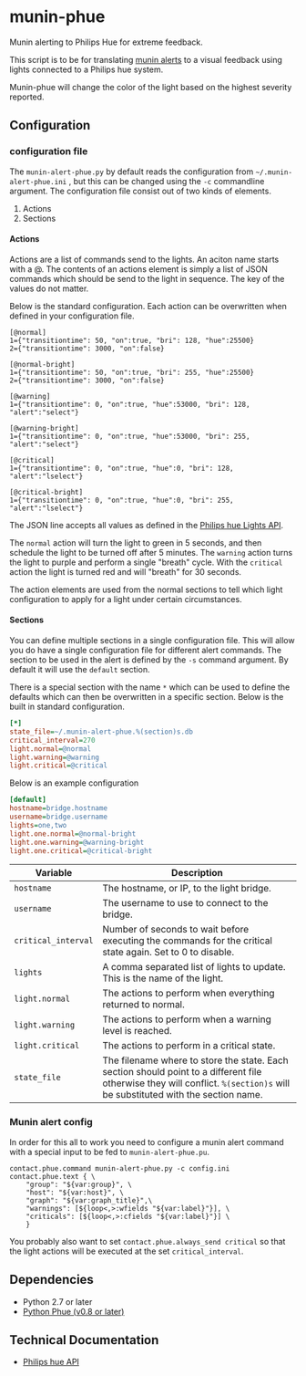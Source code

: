 munin-phue
==========

Munin alerting to Philips Hue for extreme feedback.

This script is to be for translating [munin alerts](http://munin-monitoring.org/wiki/HowToContact) to a visual feedback using lights connected to a Philips hue system.

Munin-phue will change the color of the light based on the highest severity reported. 

Configuration
-------------

### configuration file

The `munin-alert-phue.py` by default reads the configuration from `~/.munin-alert-phue.ini` , but this can be changed using the `-c` commandline argument. The configuration file consist out of two kinds of elements.

1. Actions
2. Sections

#### Actions
Actions are a list of commands send to the lights. An aciton name starts with a @. The contents of an actions element is simply a list of JSON commands which should be send to the light in sequence. The key of the values do not matter.

Below is the standard configuration. Each action can be overwritten when defined in your configuration file.

```
[@normal]
1={"transitiontime": 50, "on":true, "bri": 128, "hue":25500}
2={"transitiontime": 3000, "on":false}

[@normal-bright]
1={"transitiontime": 50, "on":true, "bri": 255, "hue":25500}
2={"transitiontime": 3000, "on":false}

[@warning]
1={"transitiontime": 0, "on":true, "hue":53000, "bri": 128, "alert":"select"}

[@warning-bright]
1={"transitiontime": 0, "on":true, "hue":53000, "bri": 255, "alert":"select"}

[@critical]
1={"transitiontime": 0, "on":true, "hue":0, "bri": 128, "alert":"lselect"}

[@critical-bright]
1={"transitiontime": 0, "on":true, "hue":0, "bri": 255, "alert":"lselect"}
```

The JSON line accepts all values as defined in the [Philips hue Lights API](http://developers.meethue.com/1_lightsapi.html#16_set_light_state). 

The `normal` action will turn the light to green in 5 seconds, and then schedule the light to be turned off after 5 minutes. The `warning` action turns the light to purple and perform a single "breath" cycle. With the `critical` action the light is turned red and will "breath" for 30 seconds.

The action elements are used from the normal sections to tell which light configuration to apply for a light under certain circumstances.

#### Sections

You can define multiple sections in a single configuration file. This will allow you do have a single configuration file for different alert commands. The section to be used in the alert is defined by the `-s` command argument. By default it will use the `default` section.

There is a special section with the name `*` which can be used to define the defaults which can then be overwritten in a specific section. Below is the built in standard configuration.

```INI
[*]
state_file=~/.munin-alert-phue.%(section)s.db
critical_interval=270
light.normal=@normal
light.warning=@warning
light.critical=@critical
```
	
Below is an example configuration

```INI
[default]
hostname=bridge.hostname
username=bridge.username
lights=one,two
light.one.normal=@normal-bright
light.one.warning=@warning-bright
light.one.critical=@critical-bright
```

| Variable | Description |
|----------|-------------|
| `hostname` | The hostname, or IP, to the light bridge. |
| `username` | The username to use to connect to the bridge. |
| `critical_interval` | Number of seconds to wait before executing the commands for the critical state again. Set to 0 to disable. |
| `lights` | A comma separated list of lights to update. This is the name of the light. |
| `light.normal` | The actions to perform when everything returned to normal. |
| `light.warning` | The actions to perform when a warning level is reached. |
| `light.critical` | The actions to perform in a critical state. |
| `state_file` | The filename where to store the state. Each section should point to a different file otherwise they will conflict. `%(section)s` will be substituted with the section name. |


### Munin alert config

In order for this all to work you need to configure a munin alert command with a special input to be fed to `munin-alert-phue.pu`.

	contact.phue.command munin-alert-phue.py -c config.ini
	contact.phue.text { \
		"group": "${var:group}", \
		"host": "${var:host}", \
		"graph": "${var:graph_title}",\
		"warnings": [${loop<,>:wfields "${var:label}"}], \
		"criticals": [${loop<,>:cfields "${var:label}"}] \
		}

You probably also want to set `contact.phue.always_send critical` so that the light actions will be executed at the set `critical_interval`.


Dependencies
------------

* Python 2.7 or later
* [Python Phue (v0.8 or later)](https://github.com/studioimaginaire/phue)

Technical Documentation
-----------------------

* [Philips hue API](http://developers.meethue.com/)
